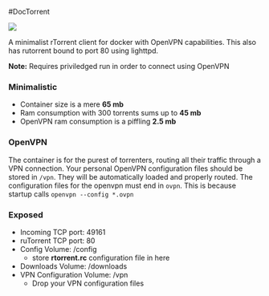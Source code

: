 #DocTorrent

[![](https://badge.imagelayers.io/yusufali/rtorrent:latest.svg)](https://imagelayers.io/?images=yusufali/rtorrent:latest 'Get your own badge on imagelayers.io')

A minimalist rTorrent client for docker with OpenVPN capabilities. This also has rutorrent bound to port 80 using lighttpd.

**Note:** Requires priviledged run in order to connect using OpenVPN

### Minimalistic

* Container size is a mere **65 mb**
* Ram consumption with 300 torrents sums up to **45 mb**
* OpenVPN ram consumption is a piffling **2.5 mb**


### OpenVPN

The container is for the purest of torrenters, routing all their traffic through a VPN connection. Your personal OpenVPN configuration files should be stored in `/vpn`. They will be automatically loaded and properly routed. The configuration files for the openvpn must end in `ovpn`. This is because startup calls `openvpn --config *.ovpn`

### Exposed
* Incoming TCP port: 49161
* ruTorrent TCP port: 80
* Config Volume: /config
  * store **rtorrent.rc** configuration file in here
* Downloads Volume: /downloads
* VPN Configuration Volume: /vpn
  * Drop your VPN configuration files
